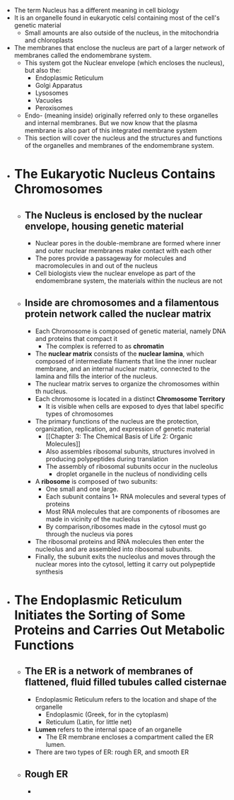 - The term Nucleus has a different meaning in cell biology
- It is an organelle found in eukaryotic celsl containing most of the cell's genetic material
	- Small amounts are also outside of the nucleus, in the mitochondria and chloroplasts
- The membranes that enclose the nucleus are part of a larger network of membranes called the endomembrane system.
	- This system got the Nuclear envelope (which encloses the nucleus), but also the:
		- Endoplasmic Reticulum
		- Golgi Apparatus
		- Lysosomes
		- Vacuoles
		- Peroxisomes
	- Endo- (meaning inside) originally referred only to these organelles and internal membranes. But we now know that the plasma membrane is also part of this integrated membrane system
	- This section will cover the nucleus and the structures and functions of the organelles and membranes of the endomembrane system.
- # The Eukaryotic Nucleus Contains Chromosomes
	- ## The Nucleus is enclosed by the nuclear envelope, housing genetic material
		- Nuclear pores in the double-membrane are formed where inner and outer nuclear membranes make contact with each other
		- The pores provide a passageway for molecules and macromolecules in and out of the nucleus
		- Cell biologists view the nuclear envelope as part of the endomembrane system, the materials within the nucleus are not
	- ## Inside are chromosomes and a filamentous protein network called the nuclear matrix
		- Each Chromosome is composed of genetic material, namely DNA and proteins that compact it
			- The complex is referred to as **chromatin**
		- The **nuclear matrix** consists of the **nuclear lamina**, which composed of intermediate filaments that line the inner nuclear membrane, and an internal nuclear matrix, connected to the lamina and fills the interior of the nucleus.
		- The nuclear matrix serves to organize the chromosomes within th nucleus.
		- Each chromosome is located in a distinct **Chromosome Territory**
			- It is visible when cells are exposed to dyes that label specific types of chromosomes
		- The primary functions of the nucleus are the protection, organization, replication, and expression of genetic material
			- [[Chapter 3: The Chemical Basis of Life 2: Organic Molecules]]
			- Also assembles ribosomal subunits, structures involved in producing polypeptides during translation
			- The assembly of ribosomal subunits occur in the nucleolus
				- droplet organelle in the nucleus of nondividing cells
		- A **ribosome** is composed of two subunits:
			- One small and one large.
			- Each subunit contains 1+ RNA molecules and several types of proteins
			- Most RNA molecules that are components of ribosomes are made in vicinity of the nucleolus
			- By comparison,ribosomes made in the cytosol must go through the nucleus via pores
		- The ribosomal proteins and RNA molecules then enter the nucleolus and are assembled into ribosomal subunits.
		- Finally, the subunit exits the nucleolus and moves through the nuclear mores into the cytosol, letting it carry out polypeptide synthesis
- # The Endoplasmic Reticulum Initiates the Sorting of Some Proteins and Carries Out Metabolic Functions
	- ## The ER is a network of membranes of flattened, fluid filled tubules called cisternae
		- Endoplasmic Reticulum refers to the location and shape of the organelle
			- Endoplasmic (Greek, for in the cytoplasm)
			- Reticulum (Latin, for little net)
		- **Lumen** refers to the internal space of an organelle
			- The ER membrane encloses a compartment called the ER lumen.
		- There are two types of ER: rough ER, and smooth ER
	- ## Rough ER
		-
